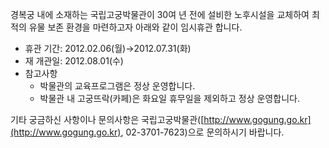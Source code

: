 경복궁 내에 소재하는 국립고궁박물관이 30여 년 전에 설비한 노후시설을 교체하여 최적의 유물 보존 환경을 마련하고자 아래와 같이 임시휴관 합니다.  
- 휴관 기간: 2012.02.06(월)→2012.07.31(화)
- 재 개관일: 2012.08.01(수)
- 참고사항
  - 박물관의 교육프로그램은 정상 운영합니다.
  - 박물관 내 고궁뜨락(카페)은 화요일 휴무일을 제외하고 정상 운영합니다.

기타 궁금하신 사항이나 문의사항은 국립고궁박물관([http://www.gogung.go.kr](http://www.gogung.go.kr), 02-3701-7623)으로 문의하시기 바랍니다.